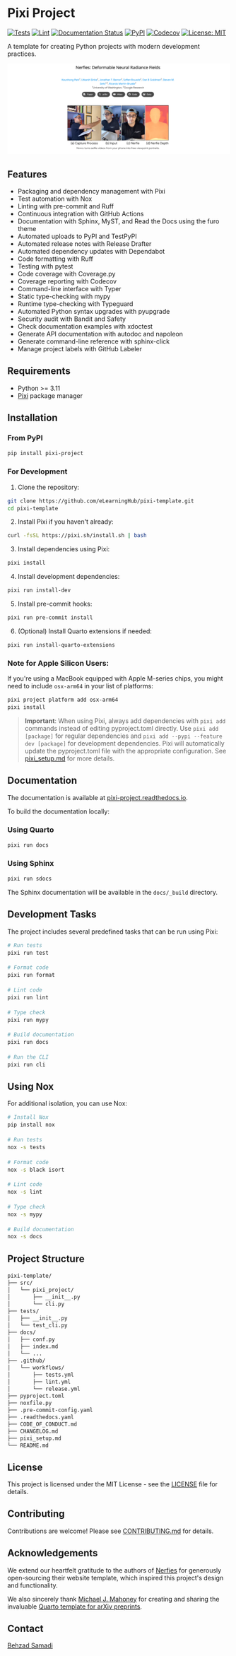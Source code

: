 # Pixi Project

[![Tests](https://github.com/eLearningHub/pixi-template/actions/workflows/tests.yml/badge.svg)](https://github.com/eLearningHub/pixi-template/actions/workflows/tests.yml)
[![Lint](https://github.com/eLearningHub/pixi-template/actions/workflows/lint.yml/badge.svg)](https://github.com/eLearningHub/pixi-template/actions/workflows/lint.yml)
[![Documentation Status](https://readthedocs.org/projects/pixi-project/badge/?version=latest)](https://pixi-project.readthedocs.io/en/latest/?badge=latest)
[![PyPI](https://img.shields.io/pypi/v/pixi-project.svg)](https://pypi.org/project/pixi-project/)
[![Codecov](https://codecov.io/gh/eLearningHub/pixi-template/branch/main/graph/badge.svg)](https://codecov.io/gh/eLearningHub/pixi-template)
[![License: MIT](https://img.shields.io/badge/License-MIT-yellow.svg)](https://opensource.org/licenses/MIT)

A template for creating Python projects with modern development practices.

![](images/project-page.png)

## Features

- Packaging and dependency management with Pixi
- Test automation with Nox
- Linting with pre-commit and Ruff
- Continuous integration with GitHub Actions
- Documentation with Sphinx, MyST, and Read the Docs using the furo theme
- Automated uploads to PyPI and TestPyPI
- Automated release notes with Release Drafter
- Automated dependency updates with Dependabot
- Code formatting with Ruff
- Testing with pytest
- Code coverage with Coverage.py
- Coverage reporting with Codecov
- Command-line interface with Typer
- Static type-checking with mypy
- Runtime type-checking with Typeguard
- Automated Python syntax upgrades with pyupgrade
- Security audit with Bandit and Safety
- Check documentation examples with xdoctest
- Generate API documentation with autodoc and napoleon
- Generate command-line reference with sphinx-click
- Manage project labels with GitHub Labeler

## Requirements

- Python >= 3.11
- [Pixi](https://pixi.sh) package manager

## Installation

### From PyPI

```bash
pip install pixi-project
```

### For Development

1. Clone the repository:
```bash
git clone https://github.com/eLearningHub/pixi-template.git
cd pixi-template
```

2. Install Pixi if you haven't already:
```bash
curl -fsSL https://pixi.sh/install.sh | bash
```

3. Install dependencies using Pixi:
```bash
pixi install
```

4. Install development dependencies:
```bash
pixi run install-dev
```

5. Install pre-commit hooks:
```bash
pixi run pre-commit install
```

6. (Optional) Install Quarto extensions if needed:
```bash
pixi run install-quarto-extensions
```

### Note for Apple Silicon Users:
If you're using a MacBook equipped with Apple M-series chips, you might need to include `osx-arm64` in your list of platforms:

```bash
pixi project platform add osx-arm64
pixi install
```

> **Important**: When using Pixi, always add dependencies with `pixi add` commands instead of editing pyproject.toml directly. Use `pixi add [package]` for regular dependencies and `pixi add --pypi --feature dev [package]` for development dependencies. Pixi will automatically update the pyproject.toml file with the appropriate configuration. See [pixi_setup.md](pixi_setup.md) for more details.

## Documentation

The documentation is available at [pixi-project.readthedocs.io](https://pixi-project.readthedocs.io/).

To build the documentation locally:

### Using Quarto

```bash
pixi run docs
```

### Using Sphinx

```bash
pixi run sdocs
```

The Sphinx documentation will be available in the `docs/_build` directory.

## Development Tasks

The project includes several predefined tasks that can be run using Pixi:

```bash
# Run tests
pixi run test

# Format code
pixi run format

# Lint code
pixi run lint

# Type check
pixi run mypy

# Build documentation
pixi run docs

# Run the CLI
pixi run cli
```

## Using Nox

For additional isolation, you can use Nox:

```bash
# Install Nox
pip install nox

# Run tests
nox -s tests

# Format code
nox -s black isort

# Lint code
nox -s lint

# Type check
nox -s mypy

# Build documentation
nox -s docs
```

## Project Structure
```
pixi-template/
├── src/
│   └── pixi_project/
│       ├── __init__.py
│       └── cli.py
├── tests/
│   ├── __init__.py
│   └── test_cli.py
├── docs/
│   ├── conf.py
│   ├── index.md
│   └── ...
├── .github/
│   └── workflows/
│       ├── tests.yml
│       ├── lint.yml
│       └── release.yml
├── pyproject.toml
├── noxfile.py
├── .pre-commit-config.yaml
├── .readthedocs.yaml
├── CODE_OF_CONDUCT.md
├── CHANGELOG.md
├── pixi_setup.md
└── README.md
```

## License

This project is licensed under the MIT License - see the [LICENSE](LICENSE) file for details.

## Contributing

Contributions are welcome! Please see [CONTRIBUTING.md](CONTRIBUTING.md) for details.

## Acknowledgements

We extend our heartfelt gratitude to the authors of [Nerfies](https://nerfies.github.io/) for generously open-sourcing their website template, which inspired this project's design and functionality.  

We also sincerely thank [Michael J. Mahoney](https://www.mm218.dev/) for creating and sharing the invaluable [Quarto template for arXiv preprints](https://github.com/mikemahoney218/quarto-arxiv).  

## Contact

[Behzad Samadi](https://www.mechatronics3d.com/)
